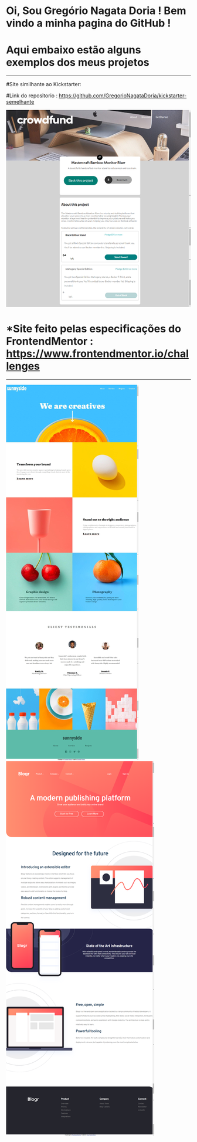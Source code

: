 # Oi, Sou Gregório Nagata Doria ! Bem vindo a minha pagina do GitHub !

# Aqui embaixo estão alguns exemplos dos meus projetos

<hr/>

#Site similhante ao Kickstarter:

#Link do repositorio : https://github.com/GregorioNagataDoria/kickstarter-semelhante

<img src="./readme-imgs/crowdfund.png" alt="">

# *Site feito pelas especificações do FrontendMentor : https://www.frontendmentor.io/challenges

<hr/>

<img src="./readme-imgs/sunnyside.png" alt="">

<img src="./readme-imgs/blogr.png" alt="">

